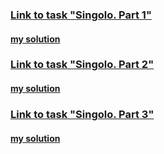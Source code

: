 ### [Link to task "Singolo. Part 1"](https://github.com/rolling-scopes-school/tasks/blob/master/tasks/markups/level-2/singolo/part-1/singolo-1-ru.md)
#### [my solution](https://semenetti.github.io/singolo/singolo1.html)

### [Link to task "Singolo. Part 2"](https://github.com/rolling-scopes-school/tasks/blob/master/tasks/markups/level-2/singolo/part-2/singolo-2-ru.md)
#### [my solution](https://semenetti.github.io/singolo/singolo2.html)

### [Link to task "Singolo. Part 3"](https://github.com/rolling-scopes-school/tasks/blob/master/tasks/markups/level-2/singolo/part-3/singolo-3-ru.md)
#### [my solution](https://semenetti.github.io/singolo/singolo3.html)
